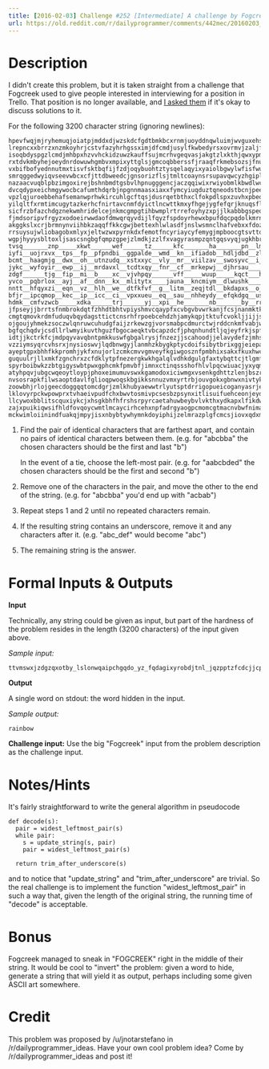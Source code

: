 ```yaml
---
title: [2016-02-03] Challenge #252 [Intermediate] A challenge by Fogcreek - Find the hidden string
url: https://old.reddit.com/r/dailyprogrammer/comments/442mec/20160203_challenge_252_intermediate_a_challenge/
---
```


# Description

I didn't create this problem, but it is taken straight from a challenge that Fogcreek used to give people interested in interviewing for a position in Trello. That position is no longer available, and [I asked them](https://twitter.com/trello/status/657248505119936512) if it's okay to discuss solutions to it.

For the following 3200 character string (ignoring newlines):

    hpevfwqjmjryhemuqjoiatpjmddxdjwzskdcfgdtbmkbcxrnmjuoyddnqwluimjwvguxehszxzvbmufq
    lrepncxxbrrzxnzmkoyhrjcstvfazyhrhgssximjdfcmdjusylfkwbedyrsxovrmvjzaljfjmywpfnjg
    isoqbdyspgzlcmdjmhbpxhzvvhckidzuwzkauffsujmcrhvgeqvasjakgtzlxkthjqwxypmsovjbfshr
    rxtdvkmbyhejoeydnrdowuwhgmbvxmpixyttglsjgmcoqbberssfjraaqfrkmebsozsjfnubhktbbai_
    vxbifbofyednnutmxtisvfsktbqfijfzdjoqybuohtztysqelaqyixyaiolbgwylwfisfwubivuoablx
    smrqggedwyiqvseevwbcxcfjttdbweedcjgnsorizflsjtmltcoaynsrsupavqwcyzhgiplwkohlhrai
    nazaacvuqblpbzimgoxirejbshnbmdtgsbvlhpnugggencjaczqqiwixrwiyobmlkbwdlwcioqmjhoac
    dvcqdypxeichmgywocbcafumthdqrbjnpgnnmaasxiaxxfymcyiuqduztqneodstbcnjpeebgxgosoyd
    vpzlqjuroebbehafsemanwprhwkircuhlgcftqsjdusrqetbthxclfokpdlspxzuvhxpbeqqbfpqffsg
    yilqltfxrmtimcugytazkerhcfnirtavcnmfdyictlncwttkmxyfhgejygfefqrjknuqsfldmjmwjdfq
    sicfrzbfazchdgznekwmhridelcejnkmcgmpgtihbwmplrtrrefoyhyzxpjjlkabbbgspeokzhpjxsvp
    fjmdsoripvfrgyzxodoeirwwdaofdmwqrqyvdijlfqyzfspdoyrhewxbpufdqcpqdolkmrnvedixzpfd
    akggkslxcrjbrmnynviihbkzaqqffkkcgwjbettexhlwlasdfjnslwsmnclhafvebxxfdozsjtdvobik
    rrsuysujwliobagobxmlyxjeltwzwxpyrnkdxfemotfncyriaycyfemygjmpboocgtsvttqntegvleyn
    wgpjhyyysbltoxljsascsngbgfqmpzgpejzlmdkjzzlfxvagyrasmpzqntgqsvyqjugkhbrbkiqewlyf
    tvsq_______znp_____xkwt______wef______tz______kfc_______ha_______pn__lmg__iakrbt
    iyfi__uojrxvx__tps__fp__pfpndbi__ggpalde__wmd__kn__ifiadob__hdljdbd__zl__whlwilt
    bcmt__haagmjg__dwx__oh__utnzudq__xstxxyc__vly__mr__viilzav__swosyvc__i__hnaqxyev
    jykc__wyfoyir__ewp__ij__mrdavxl__tcdtxqy__fnr__cf__mrkepwj__djhrsau____lhefqxgmu
    zdgf______tjg__fip__mi__b____xc__vjvhpqy______vff_____wuup_____kqct___htiggvvpet
    yvco__pqbrlox__ayj__af__dnn__kx__mlitytx____jauna__kncmiym__dlwushk____gjptzccgc
    nntt__hfqyxzi__eqn__vz__hlh__we__dtfkfvf__g__litm__zeqjtdl__bkdapxs__o__oxeouwer
    bfjr__ipcqmop__kec__ip__icc__ci__vpxxueu__eq__sau__nhheydy__efqkdgq__us__pzlndhk
    hdmk__cmfvzwcb_____xdka______trj______yj__xpi__he_______nb_______by__rrn__tvxvig
    jfpseyjjbrrtsfnmbrokdqtfzhhdtbhtvpiyshmvcqaypfxcvbgvbvwrkanjfcsjnanmktkwimnvynuk
    cmgtqmovkrdmfuduqvbqydagsttictcnsrhfrpoebcehdzhjamykqpjtktufcvokljjijjsrivyhxtgw
    ojgoujyhmekzsoczwlqnruwcuhudgfaijzrkewzgjvorsmabpcdmurctwjrddcnkmfvabjwlbqssihdy
    bgfqchqdvjcsdllrlwmyikuvthguzfbgocaeqktvbcapzdcfjphqnhundtljqjeyfrkjspfvghqddxwx
    idtjjkctrkfcjmdpqyvavqbntpmkkuswfgbgalrysjfnzezjjscahoodjjelavydefzjmhsqfufsexlv
    vzziymsyqrcvhsrxjnysioswvjlqdbnwgyjlanmhzkbygkptycdoifsibytbrixggjeiepaybzxhvfsy
    ayeptgpxbhhfkkpromhjykfxnujorlzcmkcmvvgmveyfkgiwgosznfpmbhixsakxfkuxhwcgularehpa
    guquulrjllxmkfzgnchrxzcfdklytpfnezergkwkhgalqlvdhkdgulgfaxtybqttcjtlgmfwaymaxlwa
    spyrboibwkzzbtgigyswbtpwxgphcmkfpmvbfjimnxctinqssshofhlvlpqcwiuacjyxyqmvaibezofv
    atyhpqvjubgcwqeoytloypjphoxeimumuvswxkgamodoxiciwmgxvsenkgdhttzlenjbszrksopicjcj
    nvsosrapkfilwsaoptdavlfglioqpwoqskbgikksnnuzvmxyrtrbjouvgokxgbnwxnivtykvhjkaydsk
    zoowbhjrlojgeecdoggqqtomcdgrjzmlkhubyaewwtrlyutsptdrrigopueicoganyasrjeaiivzairu
    lklovyrpckwpowprxtvhaeivpudfchxbwvtosmivpcsesbzpsynxitlisuifuehceonjeydljzuzpsgj
    llcywoxbblitscquxiykcjxhsgkbhfhfrshsrpyrcaetahuwbeybvlvkthxydkapxlfikdwudjkmjjsa
    zajxpuikiqwsifhldfovqoycwmtlmcaycirhcehxnpfadrgyaogpcmomcgtmacnvbwfnimaqqvxijcbp
    mckwimloiinindfuakqjmpyjisxnbybtywhymnkdoyiphijzelmrazplgfcmcsjiovxqdxmuqulzklgx

1. Find the pair of identical characters that are farthest apart, and contain no pairs of identical characters between them. (e.g. for "abcbba" the chosen characters should be the first and last "b")

    In the event of a tie, choose the left-most pair. (e.g. for "aabcbded" the chosen characters should be the first and second "b")

2. Remove one of the characters in the pair, and move the other to the end of the string. (e.g. for "abcbba" you'd end up with "acbab")

3. Repeat steps 1 and 2 until no repeated characters remain.

4. If the resulting string contains an underscore, remove it and any characters after it. (e.g. "abc_def" would become "abc")

5. The remaining string is the answer.

# Formal Inputs & Outputs

**Input**

Technically, any string could be given as input, but part of the hardness of the problem resides in the length (3200 characters) of the input given above.

*Sample input:*

    ttvmswxjzdgzqxotby_lslonwqaipchgqdo_yz_fqdagixyrobdjtnl_jqzpptzfcdcjjcpjjnnvopmh

**Output**

A single word on stdout: the word hidden in the input.

*Sample output:*

    rainbow

**Challenge input:** Use the big "Fogcreek" input from the problem description as the challenge input.

# Notes/Hints

It's fairly straightforward to write the general algorithm in pseudocode

    def decode(s):
      pair = widest_leftmost_pair(s)
      while pair:
        s = update_string(s, pair)
        pair = widest_leftmost_pair(s)
  
      return trim_after_underscore(s)

and to notice that "update_string" and "trim_after_underscore" are trivial. So the real challenge is to implement the function "widest_leftmost_pair" in such a way that, given the length of the original string, the running time of "decode" is acceptable.

# Bonus

Fogcreek managed to sneak in "FOGCREEK" right in the middle of their string. It would be cool to "invert" the problem: given a word to hide, generate a string that will yield it as output, perhaps including some given ASCII art somewhere.

# Credit

This problem was proposed by /u/jnotarstefano in /r/dailyprogrammer_ideas. Have your own cool problem idea? Come by /r/dailyprogrammer_ideas and post it!